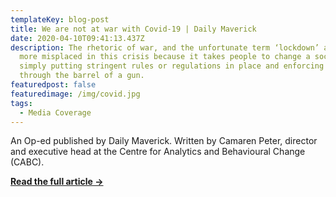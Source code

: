 ```yaml
---
templateKey: blog-post
title: We are not at war with Covid-19 | Daily Maverick
date: 2020-04-10T09:41:13.437Z
description: The rhetoric of war, and the unfortunate term ‘lockdown’ are even
  more misplaced in this crisis because it takes people to change a society, not
  simply putting stringent rules or regulations in place and enforcing them
  through the barrel of a gun.
featuredpost: false
featuredimage: /img/covid.jpg
tags:
  - Media Coverage
---
```

An Op-ed published by Daily Maverick. Written by Camaren Peter, director and executive head at the Centre for Analytics and Behavioural Change (CABC).

<a href="https://www.dailymaverick.co.za/article/2020-04-07-we-are-not-at-war-with-covid-19/"><strong>Read the full article →</strong></a>